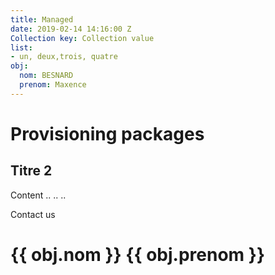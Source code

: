 ```yaml
---
title: Managed
date: 2019-02-14 14:16:00 Z
Collection key: Collection value
list:
- un, deux,trois, quatre
obj:
  nom: BESNARD
  prenom: Maxence
---
```


# Provisioning packages

## Titre 2

Content ..
..
..

Contact us

<h1>

{{ obj.nom }} {{ obj.prenom }}

</h1>